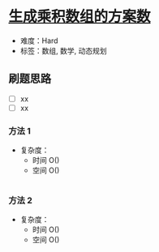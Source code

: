 # [生成乘积数组的方案数](https://leetcode-cn.com/problems/count-ways-to-make-array-with-product/)

- 难度：Hard
- 标签：数组, 数学, 动态规划

## 刷题思路

- [ ] xx
- [ ] xx

### 方法 1

- 复杂度：
    - 时间 O()
    - 空间 O()

``` js

```

### 方法 2

- 复杂度：
    - 时间 O()
    - 空间 O()

``` js

```
